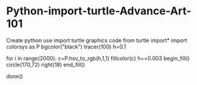 # Python-import-turtle-Advance-Art-101
Create python use import turtle graphics code
from turtle import*
import colorsys as P
bgcolor("black")
tracer(100)
h=0.1

for i in range(2000):
    c=P.hsv_to_rgb(h,1,1)
    fillcolor(c)
    h+=0.003
    begin_fill()
    circle(170,72)
    right(18)
    end_fill()

done()   
 
